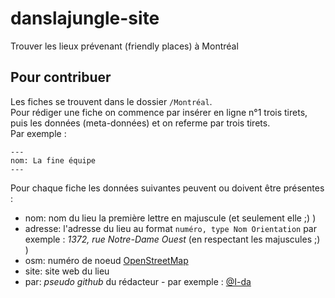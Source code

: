 # danslajungle-site

Trouver les lieux prévenant (friendly places) à Montréal

## Pour contribuer
Les fiches se trouvent dans le dossier `/Montréal`.  
Pour rédiger une fiche on commence par insérer en ligne n°1 trois tirets, puis les données (meta-données) et on referme par trois tirets.  
Par exemple : 

`---`  
`nom: La fine équipe`  
`---`  

Pour chaque fiche les données suivantes peuvent ou doivent être présentes :

- nom: nom du lieu la première lettre en majuscule (et seulement elle ;) )
- adresse: l'adresse du lieu au format `numéro, type Nom Orientation` par exemple : _1372, rue Notre-Dame Ouest_ (en respectant les majuscules ;) )
- osm: numéro de noeud [OpenStreetMap](https://wiki.openstreetmap.org/wiki/FR:N%C5%93ud)
- site: site web du lieu
- par: _pseudo github_ du rédacteur - par exemple : [@I-da](https://github.com/I-da)
